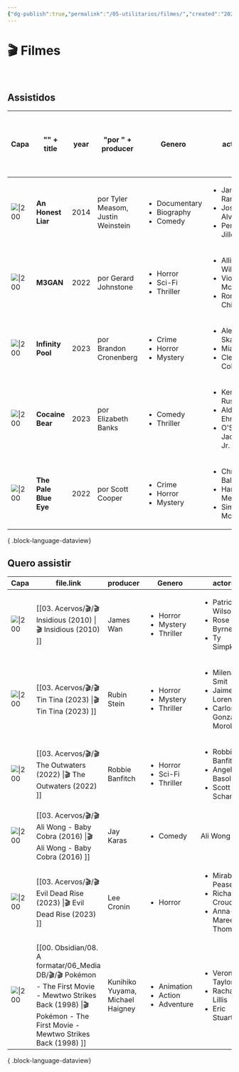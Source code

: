 ```yaml
---
{"dg-publish":true,"permalink":"/05-utilitarios/filmes/","created":"2023-03-15T15:08:44.404-03:00","updated":"2023-03-16T09:15:24.729-03:00"}
---
```


# 🎬 Filmes
<br>

## Assistidos<br>
| Capa                                                                                                                                         | "<b>" + title        | year | "por " + producer                  | Genero                                                         | actors                                                                             | "Minha nota: " + personalRating + " <br>Assistido em:   "+ lastWatched |
| -------------------------------------------------------------------------------------------------------------------------------------------- | -------------------- | ---- | ---------------------------------- | -------------------------------------------------------------- | ---------------------------------------------------------------------------------- | ---------------------------------------------------------------------- |
| ![\|200](https://m.media-amazon.com/images/M/MV5BNjAyMzEzMjAwNV5BMl5BanBnXkFtZTgwNjg4NjIzMjE@._V1_SX300.jpg)                                 | <b>An Honest Liar    | 2014 | por Tyler Measom, Justin Weinstein | <ul><li>Documentary</li><li>Biography</li><li>Comedy</li></ul> | <ul><li>James Randi</li><li>José Alvarez</li><li>Penn Jillette</li></ul>           | Minha nota: 9 <br>Assistido em:   22/02/2023                           |
| ![\|200](https://m.media-amazon.com/images/M/MV5BMDk4MTdhYzEtODk3OS00ZDBjLWFhNTQtMDI2ODdjNzQzZTA3XkEyXkFqcGdeQXVyMjMxOTE0ODA@._V1_SX300.jpg) | <b>M3GAN             | 2022 | por Gerard Johnstone               | <ul><li>Horror</li><li>Sci-Fi</li><li>Thriller</li></ul>       | <ul><li>Allison Williams</li><li>Violet McGraw</li><li>Ronny Chieng</li></ul>      | Minha nota: 6 <br>Assistido em:   15/03/2023                           |
| ![\|200](https://m.media-amazon.com/images/M/MV5BZDQxZTY0ZDItY2Y0Yy00OTIzLTkwYTgtNmNkODhiYTk4MzUwXkEyXkFqcGdeQXVyODE5NzE3OTE@._V1_SX300.jpg) | <b>Infinity Pool     | 2023 | por Brandon Cronenberg             | <ul><li>Crime</li><li>Horror</li><li>Mystery</li></ul>         | <ul><li>Alexander Skarsgård</li><li>Mia Goth</li><li>Cleopatra Coleman</li></ul>   | Minha nota: 7 <br>Assistido em:   02/2023                              |
| ![\|200](https://m.media-amazon.com/images/M/MV5BODAwZDQ5ZjEtZDI1My00MTFiLTg0ZjUtOGE2YTBkOTdjODFhXkEyXkFqcGdeQXVyODE5NzE3OTE@._V1_SX300.jpg) | <b>Cocaine Bear      | 2023 | por Elizabeth Banks                | <ul><li>Comedy</li><li>Thriller</li></ul>                      | <ul><li>Keri Russell</li><li>Alden Ehrenreich</li><li>O'Shea Jackson Jr.</li></ul> | Minha nota: 8.2 <br>Assistido em:   03/2023                            |
| ![\|200](https://m.media-amazon.com/images/M/MV5BZDg2YThlMTItYzhhMy00OWE3LTljYTAtYTExMDM5NzRjOGFhXkEyXkFqcGdeQXVyMTEzMTI1Mjk3._V1_SX300.jpg) | <b>The Pale Blue Eye | 2022 | por Scott Cooper                   | <ul><li>Crime</li><li>Horror</li><li>Mystery</li></ul>         | <ul><li>Christian Bale</li><li>Harry Melling</li><li>Simon McBurney</li></ul>      | Minha nota: 7 <br>Assistido em:   January 2023                         |

{ .block-language-dataview}

## Quero assistir<br>
| Capa                                                                                                                                         | file.link                                                                                                                                                                | producer                         | Genero                                                       | actors                                                                               |
| -------------------------------------------------------------------------------------------------------------------------------------------- | ------------------------------------------------------------------------------------------------------------------------------------------------------------------------ | -------------------------------- | ------------------------------------------------------------ | ------------------------------------------------------------------------------------ |
| ![\|200](https://m.media-amazon.com/images/M/MV5BMTYyOTAxMDA0OF5BMl5BanBnXkFtZTcwNzgwNTc1NA@@._V1_SX300.jpg)                                 | [[03. Acervos/🎬/🎬 Insidious (2010) \|🎬 Insidious (2010) ]]                                                                                                         | James Wan                        | <ul><li>Horror</li><li>Mystery</li><li>Thriller</li></ul>    | <ul><li>Patrick Wilson</li><li>Rose Byrne</li><li>Ty Simpkins</li></ul>              |
| ![\|200](https://m.media-amazon.com/images/M/MV5BOTM1NjZjZDctZGFmZC00YzkzLWE0NjEtNWE2M2E2ZDU3N2FkXkEyXkFqcGdeQXVyMTYzMDUzNjEw._V1_SX300.jpg) | [[03. Acervos/🎬/🎬 Tin  Tina (2023) \|🎬 Tin  Tina (2023) ]]                                                                                                         | Rubin Stein                      | <ul><li>Horror</li><li>Mystery</li><li>Thriller</li></ul>    | <ul><li>Milena Smit</li><li>Jaime Lorente</li><li>Carlos González Morollón</li></ul> |
| ![\|200](https://m.media-amazon.com/images/M/MV5BNjg3OTcxOTQtZjMwNS00MzZkLTlkYzgtMTcyZjg4NTRkZTA0XkEyXkFqcGdeQXVyMTI1MDUzMzkz._V1_SX300.jpg) | [[03. Acervos/🎬/🎬 The Outwaters (2022) \|🎬 The Outwaters (2022) ]]                                                                                                 | Robbie Banfitch                  | <ul><li>Horror</li><li>Sci-Fi</li><li>Thriller</li></ul>     | <ul><li>Robbie Banfitch</li><li>Angela Basolis</li><li>Scott Schamell</li></ul>      |
| ![\|200](https://m.media-amazon.com/images/M/MV5BOWZmODIxMDEtZGY1My00OGEyLWE3NTQtN2Y4MTFkMzdlMTc4XkEyXkFqcGdeQXVyNjcwNDI1MDk@._V1_SX300.jpg) | [[03. Acervos/🎬/🎬 Ali Wong - Baby Cobra (2016) \|🎬 Ali Wong - Baby Cobra (2016) ]]                                                                                 | Jay Karas                        | <ul><li>Comedy</li></ul>                                     | Ali Wong                                                                             |
| ![\|200](https://m.media-amazon.com/images/M/MV5BMmZiN2VmMjktZDE5OC00ZWRmLWFlMmEtYWViMTY4NjM3ZmNkXkEyXkFqcGdeQXVyMTI2MTc2ODM3._V1_SX300.jpg) | [[03. Acervos/🎬/🎬 Evil Dead Rise (2023) \|🎬 Evil Dead Rise (2023) ]]                                                                                               | Lee Cronin                       | <ul><li>Horror</li></ul>                                     | <ul><li>Mirabai Pease</li><li>Richard Crouchley</li><li>Anna-Maree Thomas</li></ul>  |
| ![\|200](https://m.media-amazon.com/images/M/MV5BZGM3MjQ3NTQtNzRiZi00MDUzLWFjYjEtZWJjMjUwYzExYjRiXkEyXkFqcGdeQXVyMjUzOTY1NTc@._V1_SX300.jpg) | [[00. Obsidian/08. A formatar/06_Media DB/🎬/🎬 Pokémon - The First Movie - Mewtwo Strikes Back (1998) \|🎬 Pokémon - The First Movie - Mewtwo Strikes Back (1998) ]] | Kunihiko Yuyama, Michael Haigney | <ul><li>Animation</li><li>Action</li><li>Adventure</li></ul> | <ul><li>Veronica Taylor</li><li>Rachael Lillis</li><li>Eric Stuart</li></ul>         |

{ .block-language-dataview}




